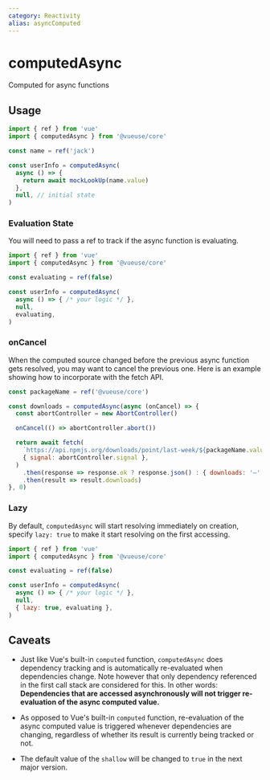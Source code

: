 ```yaml
---
category: Reactivity
alias: asyncComputed
---
```


# computedAsync

Computed for async functions

## Usage

```js
import { ref } from 'vue'
import { computedAsync } from '@vueuse/core'

const name = ref('jack')

const userInfo = computedAsync(
  async () => {
    return await mockLookUp(name.value)
  },
  null, // initial state
)
```

### Evaluation State

You will need to pass a ref to track if the async function is evaluating.

```js
import { ref } from 'vue'
import { computedAsync } from '@vueuse/core'

const evaluating = ref(false)

const userInfo = computedAsync(
  async () => { /* your logic */ },
  null,
  evaluating,
)
```

### onCancel

When the computed source changed before the previous async function gets resolved, you may want to cancel the previous one. Here is an example showing how to incorporate with the fetch API.

```js
const packageName = ref('@vueuse/core')

const downloads = computedAsync(async (onCancel) => {
  const abortController = new AbortController()

  onCancel(() => abortController.abort())

  return await fetch(
    `https://api.npmjs.org/downloads/point/last-week/${packageName.value}`,
    { signal: abortController.signal },
  )
    .then(response => response.ok ? response.json() : { downloads: '—' })
    .then(result => result.downloads)
}, 0)
```

### Lazy

By default, `computedAsync` will start resolving immediately on creation, specify `lazy: true` to make it start resolving on the first accessing.

```js
import { ref } from 'vue'
import { computedAsync } from '@vueuse/core'

const evaluating = ref(false)

const userInfo = computedAsync(
  async () => { /* your logic */ },
  null,
  { lazy: true, evaluating },
)
```

## Caveats

- Just like Vue's built-in `computed` function, `computedAsync` does dependency tracking and is automatically re-evaluated when dependencies change. Note however that only dependency referenced in the first call stack are considered for this. In other words: **Dependencies that are accessed asynchronously will not trigger re-evaluation of the async computed value.**

- As opposed to Vue's built-in `computed` function, re-evaluation of the async computed value is triggered whenever dependencies are changing, regardless of whether its result is currently being tracked or not.

- The default value of the `shallow` will be changed to `true` in the next major version.
